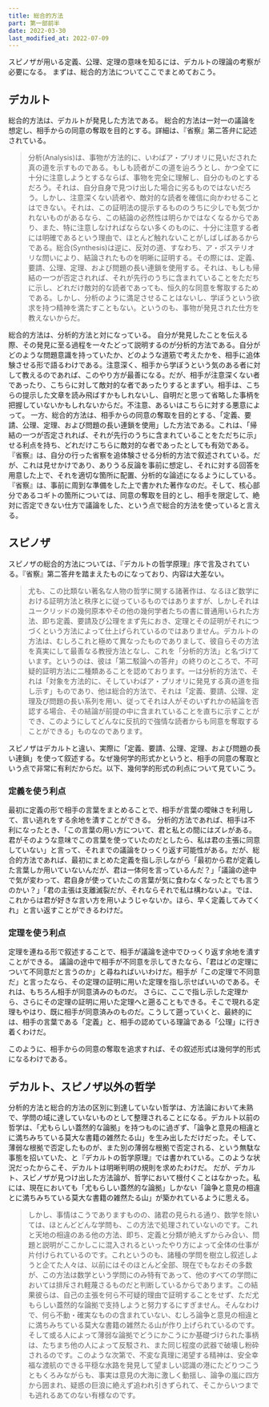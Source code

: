 ```yaml
---
title: 総合的方法
part: 第一部前半
date: 2022-03-30
last_modified_at: 2022-07-09
---
```

スピノザが用いる定義、公理、定理の意味を知るには、デカルトの理論の考察が必要になる。
まずは、総合的方法についてここでまとめておこう。

## デカルト

総合的方法は、デカルトが発見した方法である。
総合的方法は一対一の議論を想定し、相手からの同意の奪取を目的とする。詳細は、『省察』第二答弁に記述されている。

>分析(Analysis)は、事物が方法的に、いわばア・プリオリに見いだされた真の道を示すものである。もしも読者がこの道を辿ろうとし、かつ全てに十分に注意しようとするならば、事物を完全に理解し、自分のものとするだろう。それは、自分自身で見つけ出した場合に劣るものではないだろう。しかし、注意深くない読者や、敵対的な読者を確信に向かわせることはできない。それは、この証明法の提示するもののうちに少しでも気づかれないものがあるなら、この結論の必然性は明らかではなくなるからであり、また、特に注意しなければならない多くのものに、十分に注意する者には明確であるという理由で、ほとんど触れないことがしばしばあるからである。総合(Synthesis)は逆に、反対の道、すなわち、ア・ポステリオリな問いにより、結論されたものを明晰に証明する。その際には、定義、要請、公理、定理、および問題の長い連鎖を使用する。それは、もしも帰結の一つが否定されれば、それが先行のうちに含まれていることをただちに示し、どれだけ敵対的な読者であっても、恒久的な同意を奪取するためである。しかし、分析のように満足させることはないし、学ぼうという欲求を持つ精神を満たすこともない。というのも、事物が発見された仕方を教えないからだ。

総合的方法は、分析的方法と対になっている。
自分が発見したことを伝える際、その発見に至る過程を一々たどって説明するのが分析的方法である。自分がどのような問題意識を持っていたか、どのような道筋で考えたかを、相手に追体験させる形で語るわけである。注意深く、相手から学ぼうという気のある者に対して教えるのであれば、このやり方が最善になる。だが、相手が注意深くない者であったり、こちらに対して敵対的な者であったりするとまずい。相手は、こちらの提示した文章を読み飛ばすかもしれないし、自明だと思って省略した事柄を把握していないかもしれないからだ。不注意、あるいはこちらに対する悪意によって。
一方、総合的方法は、相手からの同意の奪取を目的とする、「定義、要請、公理、定理、および問題の長い連鎖を使用」した方法である。これは、「帰結の一つが否定されれば、それが先行のうちに含まれていることをただちに示」せる利点を持ち、どれだけこちらに敵対的な者であったとしても有効である。
『省察』は、自分の行った省察を追体験させる分析的方法で叙述されている。だが、これは見せかけであり、ありうる反論を事前に想定し、それに対する回答を用意した上で、それを適切な箇所に配置、分析的な論述になるようにしている。『省察』は、事前に周到な準備をした上で書かれた著作なのだ。そして、核心部分であるコギトの箇所については、同意の奪取を目的とし、相手を限定して、絶対に否定できない仕方で議論をした、という点で総合的方法を使っていると言える。

## スピノザ

スピノザの総合的方法については、『デカルトの哲学原理』序で言及されている。『省察』第二答弁を踏まえたものになっており、内容は大差ない。

>尤も、この比類ない著名な人物の哲学に関する諸著作は、なるほど数学における証明方法と秩序とに従っているものではありますが、しかしそれはユークリッドの幾何原本やその他の幾何学者たちの書に普通用いられた方法、即ち定義、要請及び公理をまず先におき、定理とその証明がそれにつづくという方法によって仕上げられているのではありません。デカルトの方法は、むしろこれと極めて異なったものでありまして、彼自らその方法を真実にして最善なる教授方法となし、これを「分析的方法」と名づけています。というのは、彼は「第二駁論への答弁」の終りのところで、不可疑的証明方法に二種類あることを認めております。一は分析的方法で、それは「対象を方法的に、そしていわばア・プリオリに発見する真の道を指し示す」ものであり、他は総合的方法で、それは「定義、要請、公理、定理及び問題の長い系列を用い、従ってそれは人がそのいずれかの結論を否認する場合、その結論が前提の中に含まれていることを直ちに示すことができ、このようにしてどんなに反抗的で強情な読者からも同意を奪取することができる」ものなのであります。

スピノザはデカルトと違い、実際に「定義、要請、公理、定理、および問題の長い連鎖」を使って叙述する。なぜ幾何学的形式かというと、相手の同意の奪取という点で非常に有利だからだ。以下、幾何学的形式の利点について見ていこう。

### 定義を使う利点

最初に定義の形で相手の言葉をまとめることで、相手が言葉の曖昧さを利用して、言い逃れをする余地を潰すことができる。
分析的方法であれば、相手は不利になったとき、「この言葉の用い方について、君と私との間にはズレがある。君がそのような意味でこの言葉を使っていたのだとしたら、私は君の主張に同意していない」と言って、それまでの議論をひっくり返す可能性がある。だが、総合的方法であれば、最初にまとめた定義を指し示しながら「最初から君が定義した言葉しか用いていないんだが、君は一体何を言っているんだ？」「議論の途中で気が変わって、君自身が使っていたこの言葉が気に食わなくなったとでも言うのかい？」「君の主張は支離滅裂だが、それならそれで私は構わないよ。では、これからは君が好きな言い方を用いようじゃないか。ほら、早く定義してみてくれ」と言い返すことができるわけだ。

### 定理を使う利点

定理を連ねる形で叙述することで、相手が議論を途中でひっくり返す余地を潰すことができる。
議論の途中で相手が不同意を示してきたなら、「君はどの定理について不同意だと言うのか」と尋ねればいいわけだ。相手が「この定理で不同意だ」と言ったなら、その定理の証明に用いた定理を指し示せばいいのである。それは、もちろん相手が同意済みのものだ。
さらに、ここで指し示した定理から、さらにその定理の証明に用いた定理へと遡ることもできる。そこで現れる定理もやはり、既に相手が同意済みのものだ。こうして遡っていくと、最終的には、相手の言葉である「定義」と、相手の認めている理論である「公理」に行き着くわけだ。

このように、相手からの同意の奪取を追求すれば、その叙述形式は幾何学的形式になるわけである。

## デカルト、スピノザ以外の哲学

分析的方法と総合的方法の区別に到達していない哲学は、方法論において未熟で、学問の域に達していないものとして整理されることになる。デカルト以前の哲学は、「尤もらしい蓋然的な論拠」を持つものに過ぎず、「論争と意見の相違とに満ちみちている莫大な書籍の雑然たる山」を生み出しただけだった。そして、薄弱な根拠で否定したものが、また別の薄弱な根拠で否定される、という無駄な事態を招いていた、と『デカルトの哲学原理』では書かれている。このような状況だったからこそ、デカルトは明晰判明の規則を求めたわけだ。
だが、デカルト、スピノザが見つけ出した方法論が、哲学において根付くことはなかった。私には、現在においても「尤もらしい蓋然的な論拠」しかない「論争と意見の相違とに満ちみちている莫大な書籍の雑然たる山」が築かれているように思える。

>しかし、事情はこうでありますものの、諸君の見られる通り、数学を除いては、ほとんどどんな学問も、この方法で処理されていないのです。これと天地の相違のある他の方法、即ち、定義と分類が絶えずからみ合い、問題と説明がここかしこに混入されるといったやり方によって全体の仕事が片付けられているのです。これというのも、諸種の学問を樹立し叙述しようと企てた人々は、以前にはそのほとんど全部、現在でもなおその多数が、この方法は数学という学問にのみ特有であって、他のすべての学問においては排斥され軽蔑さるものだと判断しているからであります。この結果彼らは、自己の主張を何ら不可疑的理由で証明することをせず、ただ尤もらしい蓋然的な論拠で支持しようと努力するにすぎません。そんなわけで、何ら不動・確実なものの含まれていない、むしろ論争と意見の相違とに満ちみちている莫大な書籍の雑然たる山が作り上げられているのです。そして或る人によって薄弱な論拠でどうにかこうにか基礎づけられた事柄は、たちまち他の人によって反駁され、また同じ程度の武器で破壊し粉砕されるのです。このような次第で、不変な真理に渇望する精神は、安全幸福な渡航のできる平穏な水路を発見して望ましい認識の港にたどりつこうともくろみながらも、事実は意見の大海に激しく動揺し、論争の嵐に四方から囲まれ、疑惑の巨浪に絶えず追われ引きずられて、そこからいつまでも逃れるあてのない有様なのです。